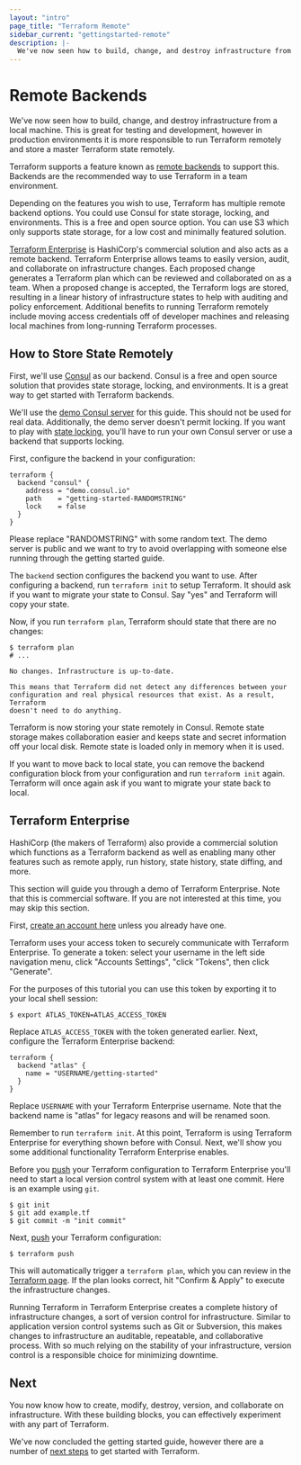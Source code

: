 ```yaml
---
layout: "intro"
page_title: "Terraform Remote"
sidebar_current: "gettingstarted-remote"
description: |-
  We've now seen how to build, change, and destroy infrastructure from a local machine. However, you can use Atlas by HashiCorp to run Terraform remotely to version and audit the history of your infrastructure.
---
```


# Remote Backends

We've now seen how to build, change, and destroy infrastructure
from a local machine. This is great for testing and development,
however in production environments it is more responsible to run
Terraform remotely and store a master Terraform state remotely.

Terraform supports a feature known as [remote backends](docs/backends)
to support this. Backends are the recommended way to use Terraform in
a team environment.

Depending on the features you wish to use, Terraform has multiple remote
backend options. You could use Consul for state storage, locking, and
environments. This is a free and open source option. You can use S3 which
only supports state storage, for a low cost and minimally featured solution.

[Terraform Enterprise](https://www.hashicorp.com/products/terraform/?utm_source=oss&utm_medium=getting-started&utm_campaign=terraform)
is HashiCorp's commercial solution and also acts as a remote backend.
Terraform Enterprise allows teams to easily version, audit, and collaborate
on infrastructure changes. Each proposed change generates
a Terraform plan which can be reviewed and collaborated on as a team.
When a proposed change is accepted, the Terraform logs are stored,
resulting in a linear history of infrastructure states to
help with auditing and policy enforcement. Additional benefits to
running Terraform remotely include moving access
credentials off of developer machines and releasing local machines
from long-running Terraform processes.

## How to Store State Remotely

First, we'll use [Consul](https://www.consul.io) as our backend. Consul
is a free and open source solution that provides state storage, locking, and
environments. It is a great way to get started with Terraform backends.

We'll use the [demo Consul server](https://demo.consul.io) for this guide.
This should not be used for real data. Additionally, the demo server doesn't
permit locking. If you want to play with [state locking](docs/state/locking.html),
you'll have to run your own Consul server or use a backend that supports locking.

First, configure the backend in your configuration:

```hcl
terraform {
  backend "consul" {
    address = "demo.consul.io"
    path    = "getting-started-RANDOMSTRING"
    lock    = false
  }
}
```

Please replace "RANDOMSTRING" with some random text. The demo server is
public and we want to try to avoid overlapping with someone else running
through the getting started guide.

The `backend` section configures the backend you want to use. After
configuring a backend, run `terraform init` to setup Terraform. It should
ask if you want to migrate your state to Consul. Say "yes" and Terraform
will copy your state.

Now, if you run `terraform plan`, Terraform should state that there are
no changes:

```
$ terraform plan
# ...

No changes. Infrastructure is up-to-date.

This means that Terraform did not detect any differences between your
configuration and real physical resources that exist. As a result, Terraform
doesn't need to do anything.
```

Terraform is now storing your state remotely in Consul. Remote state
storage makes collaboration easier and keeps state and secret information
off your local disk. Remote state is loaded only in memory when it is used.

If you want to move back to local state, you can remove the backend configuration
block from your configuration and run `terraform init` again. Terraform will
once again ask if you want to migrate your state back to local.

## Terraform Enterprise

HashiCorp (the makers of Terraform) also provide a commercial solution which
functions as a Terraform backend as well as enabling many other features such
as remote apply, run history, state history, state diffing, and more.

This section will guide you through a demo of Terraform Enterprise. Note that
this is commercial software. If you are not interested at this time, you may
skip this section.

First, [create an account here](https://atlas.hashicorp.com/account/new?utm_source=oss&utm_medium=getting-started&utm_campaign=terraform) unless you already have one.

Terraform uses your access token to securely communicate with Terraform
Enterprise. To generate a token: select your username in the left side
navigation menu, click "Accounts Settings", "click "Tokens", then click
"Generate".

For the purposes of this tutorial you can use this token by exporting it to
your local shell session:

```
$ export ATLAS_TOKEN=ATLAS_ACCESS_TOKEN
```

Replace `ATLAS_ACCESS_TOKEN` with the token generated earlier. Next,
configure the Terraform Enterprise backend:

```hcl
terraform {
  backend "atlas" {
    name = "USERNAME/getting-started"
  }
}
```

Replace `USERNAME` with your Terraform Enterprise username. Note that the
backend name is "atlas" for legacy reasons and will be renamed soon.

Remember to run `terraform init`. At this point, Terraform is using Terraform
Enterprise for everything shown before with Consul. Next, we'll show you some
additional functionality Terraform Enterprise enables.

Before you [push](docs/commands/push.html) your Terraform configuration to
Terraform Enterprise you'll need to start a local version control system with
at least one commit. Here is an example using `git`.

```
$ git init
$ git add example.tf
$ git commit -m "init commit"
```

Next, [push](docs/commands/push.html) your Terraform configuration:

```
$ terraform push
```

This will automatically trigger a `terraform plan`, which you can
review in the [Terraform page](https://atlas.hashicorp.com/terraform).
If the plan looks correct, hit "Confirm & Apply" to execute the
infrastructure changes.

Running Terraform in Terraform Enterprise creates a complete history of
infrastructure changes, a sort of version control
for infrastructure. Similar to application version control
systems such as Git or Subversion, this makes changes to
infrastructure an auditable, repeatable,
and collaborative process. With so much relying on the
stability of your infrastructure, version control is a
responsible choice for minimizing downtime.

## Next
You now know how to create, modify, destroy, version, and
collaborate on infrastructure. With these building blocks,
you can effectively experiment with any part of Terraform.

We've now concluded the getting started guide, however
there are a number of [next steps](intro/getting-started/next-steps.html)
to get started with Terraform.
